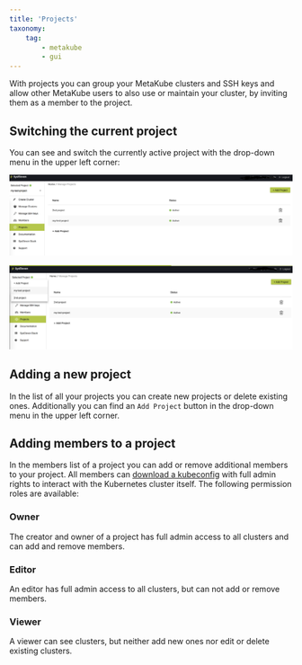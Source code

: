 ```yaml
---
title: 'Projects'
taxonomy:
    tag:
        - metakube
        - gui
---
```


With projects you can group your MetaKube clusters and SSH keys and allow other MetaKube users to also use or maintain your cluster, by inviting them as a member to the project.

## Switching the current project

You can see and switch the currently active project with the drop-down menu in the upper left corner:

![Show current project](show-project.png)

![Switch project](switch-project.png)

## Adding a new project

In the list of all your projects you can create new projects or delete existing ones. Additionally you can find an `Add Project` button in the drop-down menu in the upper left corner.

## Adding members to a project

In the members list of a project you can add or remove additional members to your project. All members can [download a kubeconfig](../../03.Tutorials/06.download-the-kubeconfig/default.en.md) with full admin rights to interact with the Kubernetes cluster itself. The following permission roles are available:

### Owner

The creator and owner of a project has full admin access to all clusters and can add and remove members.

### Editor

An editor has full admin access to all clusters, but can not add or remove members.

### Viewer

A viewer can see clusters, but neither add new ones nor edit or delete existing clusters.
